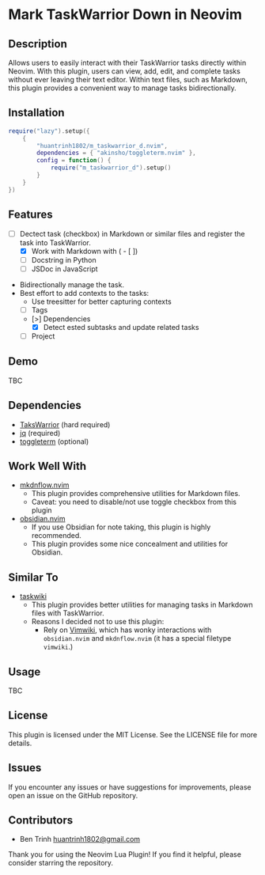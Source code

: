 # Mark TaskWarrior Down in Neovim

## Description

Allows users to easily interact with their TaskWarrior tasks directly within Neovim.
With this plugin, users can view, add, edit, and complete tasks without ever leaving their text editor.
Within text files, such as Markdown, this plugin provides a convenient way to manage tasks bidirectionally.

## Installation

```lua
require("lazy").setup({
    {
        "huantrinh1802/m_taskwarrior_d.nvim",
        dependencies = { "akinsho/toggleterm.nvim" },
        config = function() {
            require("m_taskwarrior_d").setup()
        }
    }
})
```

## Features

- [ ] Dectect task (checkbox) in Markdown or similar files and register the task into TaskWarrior.
  - [x] Work with Markdown with ( - [ ])
  - [ ] Docstring in Python
  - [ ] JSDoc in JavaScript
- Bidirectionally manage the task.
- Best effort to add contexts to the tasks:
  - Use treesitter for better capturing contexts
  - [ ] Tags
  - [>] Dependencies
    - [x] Detect ested subtasks and update related tasks
  - [ ] Project

## Demo

TBC

## Dependencies

- [TaksWarrior](https://taskwarrior.org/) (hard required)
- [jq](https://jqlang.github.io/jq/) (required)
- [toggleterm](https://github.com/akinsho/toggleterm.nvim) (optional)

## Work Well With

- [mkdnflow.nvim](https://github.com/jakewvincent/mkdnflow.nvim)
  - This plugin provides comprehensive utilities for Markdown files.
  - Caveat: you need to disable/not use toggle checkbox from this plugin
- [obsidian.nvim](https://github.com/epwalsh/obsidian.nvim/tree/main)
  - If you use Obsidian for note taking, this plugin is highly recommended.
  - This plugin provides some nice concealment and utilities for Obsidian.

## Similar To

- [taskwiki](https://github.com/tools-life/taskwiki)
  - This plugin provides better utilities for managing tasks in Markdown files with TaskWarrior.
  - Reasons I decided not to use this plugin:
    - Rely on [Vimwiki](https://github.com/vimwiki/vimwiki), which has wonky interactions with `obsidian.nvim` and `mkdnflow.nvim` (it has a special filetype `vimwiki`.)

## Usage

TBC

## License

This plugin is licensed under the MIT License. See the LICENSE file for more
 details.

## Issues

If you encounter any issues or have suggestions for improvements, please open
 an issue on the GitHub repository.

## Contributors

- Ben Trinh <huantrinh1802@gmail.com>

Thank you for using the Neovim Lua Plugin! If you find it helpful, please consider
 starring the repository.
